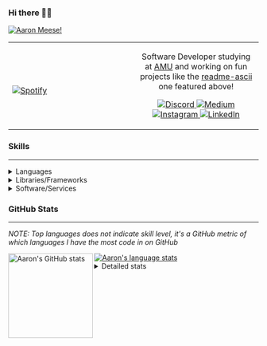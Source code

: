 ### Hi there 👋🏻
[![Aaron Meese!](https://user-images.githubusercontent.com/17814535/88975338-a2aabf00-d27f-11ea-963f-8a19608716b4.png)](https://github.com/ajmeese7/readme-ascii "README ASCII")

<!-- Modified from project here: https://github.com/novatorem/novatorem -->
<table width="100%"> 
  <tr>
  <td width="50%">
      
&nbsp; <br> [![Spotify](https://ajmeese7.vercel.app/api/spotify)](https://open.spotify.com/user/ajmeese)

  </td>
  <td width="50%">

<p align="center">
Software Developer studying at <a href="https://www.amu.apus.edu/">AMU</a> and working on fun 
projects like the <a href="https://github.com/ajmeese7/readme-ascii">readme-ascii</a> one featured above!
</p>
<p align="center">
  <a href="https://discord.gg/PxRTQg3">
    <img src="https://img.shields.io/badge/discord-ajmeese7%234835-369?style=flat-square&logo=discord&logoColor=white&color=purple" alt="Discord" title="Discord">
  </a>
  <a href="https://link.aaronmeese.com/medium">
    <img src="https://img.shields.io/badge/medium-ajmeese7-1DB954?style=flat-square&logo=medium&logoColor=white" alt="Medium" title="Medium">
  </a>
  <br />
  <a href="https://link.aaronmeese.com/instagram">
    <img src="https://img.shields.io/badge/instagram-ajmeese7-1DB954?style=flat-square&logo=instagram&logoColor=white&color=c13584" alt="Instagram" title="Instagram">
  </a>
  <a href="https://link.aaronmeese.com/linkedin">
    <img src="https://img.shields.io/badge/linkedIn-aaronmeese-1DB954?style=flat-square&logo=linkedin&logoColor=white&color=blue" alt="LinkedIn" title="LinkedIn">
  </a>
</p>
  </td>
  </table>

[//]: <> (The `&nbsp;` is to have Aphelion take up more space)

### Skills ###
----
<details>
<summary>Languages</summary>

+ JavaScript
+ HTML
+ CSS
    + [README ASCII](https://github.com/ajmeese7/readme-ascii)
+ PHP
    + [Coupon Booked](https://github.com/ajmeese7/coupon-booked)
    + [Steam Summary](https://github.com/ajmeese7/steam-summary)
+ Java
    + [BRCC Java](https://github.com/ajmeese7/brcc-java)
    + [Euler Problems](https://github.com/ajmeese7/euler-problems)

</details>
<details>
<summary>Libraries/Frameworks</summary>

+ NodeJS
    + [Snapchat Share](https://github.com/ajmeese7/snapchat-share)
    + [FRC Spreadsheets](https://github.com/ajmeese7/frc-spreadsheets)
+ Cordova
+ React Native
+ jQuery
+ Discord.js
    + [Spambot](https://github.com/ajmeese7/spambot)
    + [Automatic Reactions](https://github.com/ajmeese7/automatic-reactions)
    + [Multiple Reactions](https://github.com/ajmeese7/multiple-reactions)
    + [Galley Calls](https://github.com/ajmeese7/galley-calls)
    + [Tatsu Toolbox](https://github.com/ajmeese7/tatsu-toolbox)
+ Puppeteer
    + [README ASCII](https://github.com/ajmeese7/readme-ascii)
    + [Dynamic Page Retrieval](https://github.com/ajmeese7/dynamic-page-retrieval)
+ Nightmare.js
    + [Steam Queue Clicker](https://github.com/ajmeese7/steam-queue-clicker)
    + [Repbot](https://github.com/ajmeese7/repbot)
+ Express
    + [Galley Calls](https://github.com/ajmeese7/galley-calls)
+ pdf-lib
+ async

</details>
<details>
<summary>Software/Services</summary>

+ Wallpaper Engine
    + [Random Wallpaper](https://github.com/ajmeese7/random-wallpaper)
    + [Image of the Day](https://github.com/ajmeese7/image-of-the-day)
+ phpMyAdmin
+ cPanel
+ Cloudinary
+ Cloudflare Workers
+ Firefox Extensions
    + [Chess Next Move](https://github.com/ajmeese7/chess-next-move)
    + [Gmail Label Organizer](https://github.com/ajmeese7/gmail-label-organizer)
+ Google Analytics
+ Heroku
+ Nexmo
+ Twilio
    + [Galley Calls](https://github.com/ajmeese7/galley-calls)
+ Sonix
    + [Galley Calls](https://github.com/ajmeese7/galley-calls)
+ Auth0
+ OneSignal

</details>

### GitHub Stats ###
----
*NOTE: Top languages does not indicate skill level, it's a GitHub metric of which languages I have the most code in on GitHub*

<a href="https://profile-summary-for-github.com/user/ajmeese7">
  <img align="left" height="170px" src="https://github-readme-stats.vercel.app/api?username=ajmeese7&show_icons=true&line_height=27&count_private=true&include_all_commits=true" alt="Aaron's GitHub stats"/>
  <img src="https://github-readme-stats.vercel.app/api/top-langs/?username=ajmeese7&hide_langs_below=5&layout=compact" alt="Aaron's language stats"/>
</a>

<details>
<summary>Detailed stats</summary>

### :zap: Recent Activity
<!--START_SECTION:activity-->
1. 🗣 Commented on [#169](https://github.com/jlobos/instagram-web-api/issues/169) in [jlobos/instagram-web-api](https://github.com/jlobos/instagram-web-api)
2. 🎉 Merged PR [#4](https://github.com/ajmeese7/snapchat-share/pull/4) in [ajmeese7/snapchat-share](https://github.com/ajmeese7/snapchat-share)
3. ❗️ Closed issue [#1](https://github.com/hellokellyworld/purejswatermark-js-example/issues/1) in [hellokellyworld/purejswatermark-js-example](https://github.com/hellokellyworld/purejswatermark-js-example)
4. 🗣 Commented on [#1](https://github.com/hellokellyworld/purejswatermark-js-example/issues/1) in [hellokellyworld/purejswatermark-js-example](https://github.com/hellokellyworld/purejswatermark-js-example)
5. ❗️ Opened issue [#1](https://github.com/hellokellyworld/purejswatermark-js-example/issues/1) in [hellokellyworld/purejswatermark-js-example](https://github.com/hellokellyworld/purejswatermark-js-example)
<!--END_SECTION:activity-->

### 🧐 Waka Stats
<!--START_SECTION:waka-->
**🐱 My Github Data** 

> 🏆 108 Contributions in the Year 2021
 > 
> 📦 65.2 kB Used in Github's Storage 
 > 
> 🚫 Not Opted to Hire
 > 
> 📜 50 Public Repositories 
 > 
> 🔑 20 Private Repositories  
 > 
**I'm an Early 🐤** 

```text
🌞 Morning    308 commits    ████████░░░░░░░░░░░░░░░░░   34.18% 
🌆 Daytime    388 commits    ██████████░░░░░░░░░░░░░░░   43.06% 
🌃 Evening    194 commits    █████░░░░░░░░░░░░░░░░░░░░   21.53% 
🌙 Night      11 commits     ░░░░░░░░░░░░░░░░░░░░░░░░░   1.22%

```
📅 **I'm Most Productive on Saturday** 

```text
Monday       108 commits    ███░░░░░░░░░░░░░░░░░░░░░░   11.99% 
Tuesday      121 commits    ███░░░░░░░░░░░░░░░░░░░░░░   13.43% 
Wednesday    94 commits     ██░░░░░░░░░░░░░░░░░░░░░░░   10.43% 
Thursday     107 commits    ███░░░░░░░░░░░░░░░░░░░░░░   11.88% 
Friday       130 commits    ███░░░░░░░░░░░░░░░░░░░░░░   14.43% 
Saturday     174 commits    ████░░░░░░░░░░░░░░░░░░░░░   19.31% 
Sunday       167 commits    ████░░░░░░░░░░░░░░░░░░░░░   18.53%

```


📊 **This Week I Spent My Time On** 

```text
⌚︎ Time Zone: America/Chicago

💬 Programming Languages: 
JavaScript               6 hrs               ████████████████████░░░░░   83.17% 
Other                    34 mins             ██░░░░░░░░░░░░░░░░░░░░░░░   8.0% 
HTML                     10 mins             ░░░░░░░░░░░░░░░░░░░░░░░░░   2.35% 
CSS                      9 mins              ░░░░░░░░░░░░░░░░░░░░░░░░░   2.25% 
Markdown                 7 mins              ░░░░░░░░░░░░░░░░░░░░░░░░░   1.69%

🐱‍💻 Projects: 
social-dashboard         6 hrs 52 mins       ███████████████████████░░   95.3% 
_WebDev-College          19 mins             █░░░░░░░░░░░░░░░░░░░░░░░░   4.59% 
aaronmeese.com           0 secs              ░░░░░░░░░░░░░░░░░░░░░░░░░   0.04% 
eatshitanddie.xyz        0 secs              ░░░░░░░░░░░░░░░░░░░░░░░░░   0.03% 
spambot                  0 secs              ░░░░░░░░░░░░░░░░░░░░░░░░░   0.02%

```

**I Mostly Code in JavaScript** 

```text
JavaScript               30 repos            ██████████████░░░░░░░░░░░   57.69% 
HTML                     9 repos             ████░░░░░░░░░░░░░░░░░░░░░   17.31% 
Java                     4 repos             ██░░░░░░░░░░░░░░░░░░░░░░░   7.69% 
CSS                      3 repos             █░░░░░░░░░░░░░░░░░░░░░░░░   5.77% 
Python                   3 repos             █░░░░░░░░░░░░░░░░░░░░░░░░   5.77%

```



<!--END_SECTION:waka-->
</details>
